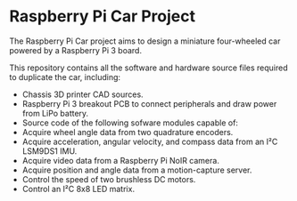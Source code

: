 Raspberry Pi Car Project
========================

The Raspberry Pi Car project aims to design a miniature four-wheeled car powered by a Raspberry Pi 3 board.

This repository contains all the software and hardware source files required to duplicate the car, including:
* Chassis 3D printer CAD sources.
* Raspberry Pi 3 breakout PCB to connect peripherals and draw power from LiPo battery.
* Source code of the following sofware modules capable of:
 * Acquire wheel angle data from two quadrature encoders.
 * Acquire acceleration, angular velocity, and compass data from an I²C LSM9DS1 IMU.
 * Acquire video data from a Raspberry Pi NoIR camera.
 * Acquire position and angle data from a motion-capture server.
 * Control the speed of two brushless DC motors.
 * Control an I²C 8x8 LED matrix.
